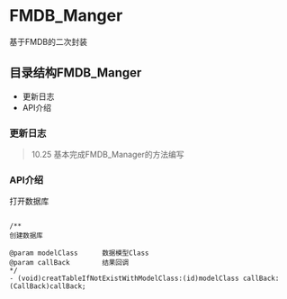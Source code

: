 # FMDB_Manger
基于FMDB的二次封装

## 目录结构FMDB_Manger

- 更新日志
- API介绍


### 更新日志
> 10.25 基本完成FMDB_Manager的方法编写


### API介绍
打开数据库
<pre><code>
/**
创建数据库

@param modelClass      数据模型Class
@param callBack        结果回调
*/
- (void)creatTableIfNotExistWithModelClass:(id)modelClass callBack:(CallBack)callBack;
</code></pre>
